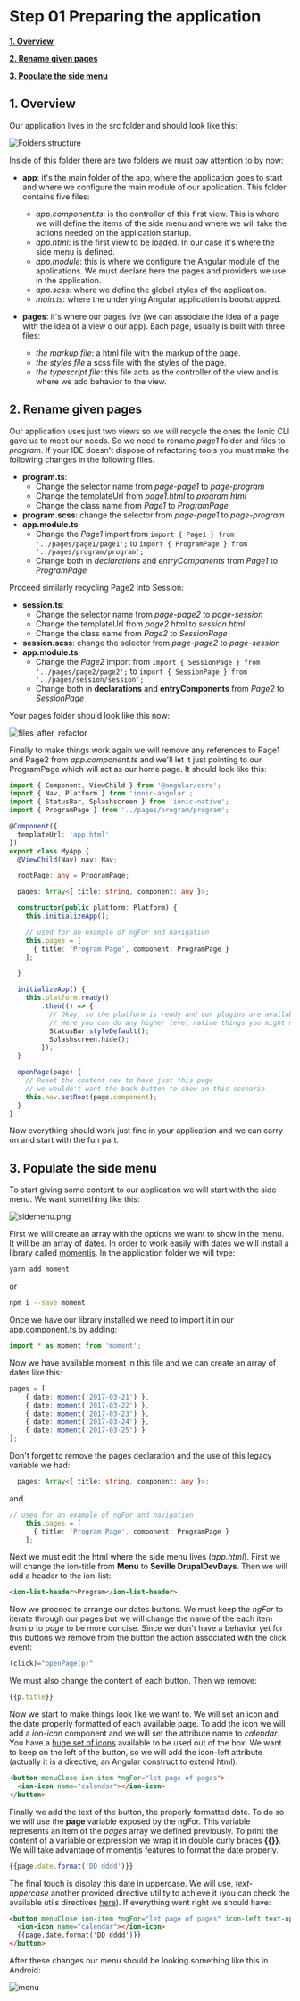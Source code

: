 # Step 01 Preparing the application

[**1. Overview**](#1-overview)

[**2. Rename given pages**](#2-rename-given-pages)

[**3. Populate the side menu**](#3-populate-the-side-menu)

## 1. Overview

Our application lives in the src folder and should look like this:

![Folders structure](./images/folders_structure.png)
 
Inside of this folder there are two folders we must pay attention to by now:


* **app**: it's the main folder of the app, where the application goes to start and where we configure the main module of our application. This folder contains five files:

  * _app.component.ts_: is the controller of this first view. This is where we will define the items of the side menu and where we will take the actions needed on the application startup.
  * _app.html_: is the first view to be loaded. In our case it's where the side menu is defined.
  * _app.module_: this is where we configure the Angular module of the applications. We must declare here the pages and providers we use in the application.
  * _app.scss_: where we define the global styles of the application.
  * _main.ts_: where the underlying Angular application is bootstrapped.

* **pages**: it's where our pages live (we can associate the idea of a page with the idea of a view o our app). Each page, usually is built with three files:
  * _the markup file_: a html file with the markup of the page.
  * _the styles file_ a scss file with the styles of the page.
  * _the typescript file_: this file acts as the controller of the view and is where we add behavior to the view.
  
## 2. Rename given pages

Our application uses just two views so we will recycle the ones the Ionic CLI gave us to meet our needs. So we need to rename _page1_ folder and files to _program_. If your IDE doesn't dispose of refactoring tools you must make the following changes in the following files.

* **program.ts**:  
  * Change the selector name from _page-page1_ to _page-program_
  * Change the templateUrl from _page1.html_ to _program.html_
  * Change the class name from _Page1_ to _ProgramPage_
* **program.scss**: change the selector from _page-page1_ to _page-program_
* **app.module.ts**: 
  * Change the _Page1_ import from ```import { Page1 } from '../pages/page1/page1';``` to ```import { ProgramPage } from '../pages/program/program';```
  * Change both in *declarations* and *entryComponents* from _Page1_ to _ProgramPage_ 
  
Proceed similarly recycling Page2 into Session:

* **session.ts**:  
  * Change the selector name from _page-page2_ to _page-session_
  * Change the templateUrl from _page2.html_ to _session.html_
  * Change the class name from _Page2_ to _SessionPage_
* **session.scss**: change the selector from _page-page2_ to _page-session_
* **app.module.ts**: 
  * Change the _Page2_ import from ```import { SessionPage } from '../pages/page2/page2';``` to ```import { SessionPage } from '../pages/session/session';```
  * Change both in **declarations** and **entryComponents** from _Page2_ to _SessionPage_
   
Your pages folder should look like this now:

![files_after_refactor](./images/files_after_refactor.png)

Finally to make things work again we will remove any references to Page1 and Page2 from _app.component.ts_ and we'll let it just pointing to our ProgramPage which will act as our home page. It should look like this:

```typescript
import { Component, ViewChild } from '@angular/core';
import { Nav, Platform } from 'ionic-angular';
import { StatusBar, Splashscreen } from 'ionic-native';
import { ProgramPage } from '../pages/program/program';

@Component({
  templateUrl: 'app.html'
})
export class MyApp {
  @ViewChild(Nav) nav: Nav;

  rootPage: any = ProgramPage;

  pages: Array<{ title: string, component: any }>;

  constructor(public platform: Platform) {
    this.initializeApp();

    // used for an example of ngFor and navigation
    this.pages = [
      { title: 'Program Page', component: ProgramPage }
    ];

  }

  initializeApp() {
    this.platform.ready()
        .then(() => {
          // Okay, so the platform is ready and our plugins are available.
          // Here you can do any higher level native things you might need.
          StatusBar.styleDefault();
          Splashscreen.hide();
        });
  }

  openPage(page) {
    // Reset the content nav to have just this page
    // we wouldn't want the back button to show in this scenario
    this.nav.setRoot(page.component);
  }
}
```

Now everything should work just fine in your application and we can carry on and start with the fun part.

## 3. Populate the side menu

To start giving some content to our application we will start with the side menu. We want something like this:

![sidemenu.png](./images/sidemenu.png)

First we will create an array with the options we want to show in the menu. It will be an array of dates. In order to work easily with dates we will install a library called [momentjs](https://momentjs.com/). In the application folder we will type:
  
```bash
yarn add moment
```

or

```bash
npm i --save moment
```

Once we have our library installed we need to import it in our app.component.ts by adding:

```typescript
import * as moment from 'moment';
```

Now we have available moment in this file and we can create an array of dates like this:

```typescript
pages = [
    { date: moment('2017-03-21') },
    { date: moment('2017-03-22') },
    { date: moment('2017-03-23') },
    { date: moment('2017-03-24') },
    { date: moment('2017-03-25') }
];
```

Don't forget to remove the pages declaration and the use of this legacy variable we had:

```typescript
  pages: Array<{ title: string, component: any }>;
```

and 

```typescript
// used for an example of ngFor and navigation
    this.pages = [
      { title: 'Program Page', component: ProgramPage }
    ];
```

Next we must edit the html where the side menu lives (_app.html_). First we will change the ion-title from **Menu** to **Seville DrupalDevDays**. Then we will add a header to the ion-list:

```html
<ion-list-header>Program</ion-list-header>
```

Now we proceed to arrange our dates buttons. We must keep the _ngFor_ to iterate through our pages but we will change the name of the each item from _p_ to _page_ to be more concise. Since we don't have a behavior yet for this buttons we remove from the button the action associated with the click event:
  
```typescript
(click)="openPage(p)"
```
  
  We must also change the content of each button. Then we remove:
  
 ```typescript
 {{p.title}}
 ```
 
 Now we start to make things look like we want to. We will set an icon and the date properly formatted of each available page. To add the icon we will add a _ion-icon_ component and we will set the attribute name to _calendar_. You have a [huge set of icons](http://ionicframework.com/docs/v2/ionicons/) available to be used out of the box. We want to keep on the left of the button, so we will add the icon-left attribute (actually it is a directive, an Angular construct to extend html).
  
```html
<button menuClose ion-item *ngFor="let page of pages">
  <ion-icon name="calendar"></ion-icon>
</button>
```

Finally we add the text of the button, the properly formatted date. To do so we will use the **page** variable exposed by the ngFor. This variable represents an item of the _pages_ array we defined previously. To print the content of a variable or expression we wrap it in double curly braces **{{}}**. We will take advantage of momentjs features to format the date properly.

```typescript
{{page.date.format('DD dddd')}}
```

The final touch is display this date in uppercase. We will use, _text-uppercase_ another provided directive utility to achieve it (you can check the available utils directives [here](http://ionicframework.com/docs/v2/theming/css-utilities/)).
If everything went right we should have:
  
```html
<button menuClose ion-item *ngFor="let page of pages" icon-left text-uppercase>
  <ion-icon name="calendar"></ion-icon>
  {{page.date.format('DD dddd')}}
</button>
```

After these changes our menu should be looking something like this in Android:

![menu](./images/menu.png)